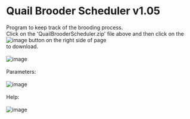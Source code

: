 # Quail Brooder Scheduler  v1.05
Program to keep track of the brooding process.<BR>
Click on the 'QuailBrooderScheduler.zip' file above and then click on the ![image](https://github.com/inwtx/QuailHatcherySchedule/assets/32821617/b2b1d8dc-c2b9-48d7-a425-92c5a9c05f46)
button on the right side of page<BR>
to download. 
<BR><BR>
![image](https://github.com/inwtx/QuailBrooderScheduler/assets/32821617/735b08a0-0e6d-4484-ae12-8223912b85ec)
<BR><BR>
Parameters:
<BR><BR>
![image](https://github.com/inwtx/QuailBrooderScheduler/assets/32821617/d4677e58-4f85-4e65-b5f5-4a3917d7274e)
<BR>  
Help:
<BR><BR>
![image](https://github.com/inwtx/QuailBrooderScheduler/assets/32821617/3d70ca7d-5e6e-4633-8fd4-94504d09e21d)
<BR><BR>  
